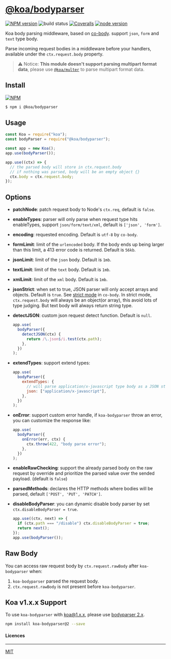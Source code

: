 # [**@koa/bodyparser**](https://github.com/koajs/bodyparser)

[![NPM version][npm-image]][npm-url]
![build status][github-action-image]
[![Coveralls][coveralls-image]][coveralls-url]
[![node version][node-image]][node-url]

[npm-image]: https://img.shields.io/npm/v/@koa/bodyparser.svg?style=flat-square
[npm-url]: https://www.npmjs.com/package/@koa/router
[github-action-image]: https://github.com/koajs/bodyparser/actions/workflows/ci.yml/badge.svg?style=flat-square
[coveralls-image]: https://img.shields.io/coveralls/koajs/bodyparser.svg?style=flat-square
[coveralls-url]: https://coveralls.io/r/koajs/bodyparser?branch=master
[node-image]: https://img.shields.io/badge/node.js-%3E=_14-green.svg?style=flat-square
[node-url]: http://nodejs.org/download/

Koa body parsing middleware, based on [co-body](https://github.com/tj/co-body). support `json`, `form` and `text` type body.

Parse incoming request bodies in a middleware before your handlers, available under the `ctx.request.body` property.

> ⚠ Notice: **This module doesn't support parsing multipart format data**, please use [`@koa/multer`](https://github.com/koajs/multer) to parse multipart format data.

## Install

[![NPM](https://nodei.co/npm/@koa/bodyparser.png?downloads=true)](https://nodei.co/npm/@koa/bodyparser)

```bash
$ npm i @koa/bodyparser
```

## Usage

```js
const Koa = require("koa");
const bodyParser = require("@koa/bodyparser");

const app = new Koa();
app.use(bodyParser());

app.use((ctx) => {
  // the parsed body will store in ctx.request.body
  // if nothing was parsed, body will be an empty object {}
  ctx.body = ctx.request.body;
});
```

## Options

- **patchNode**: patch request body to Node's `ctx.req`, default is `false`.
- **enableTypes**: parser will only parse when request type hits enableTypes, support `json/form/text/xml`, default is `['json', 'form']`.
- **encoding**: requested encoding. Default is `utf-8` by `co-body`.
- **formLimit**: limit of the `urlencoded` body. If the body ends up being larger than this limit, a 413 error code is returned. Default is `56kb`.
- **jsonLimit**: limit of the `json` body. Default is `1mb`.
- **textLimit**: limit of the `text` body. Default is `1mb`.
- **xmlLimit**: limit of the `xml` body. Default is `1mb`.
- **jsonStrict**: when set to true, JSON parser will only accept arrays and objects. Default is `true`. See [strict mode](https://github.com/cojs/co-body#options) in `co-body`. In strict mode, `ctx.request.body` will always be an object(or array), this avoid lots of type judging. But text body will always return string type.
- **detectJSON**: custom json request detect function. Default is `null`.

  ```js
  app.use(
    bodyParser({
      detectJSON(ctx) {
        return /\.json$/i.test(ctx.path);
      },
    })
  );
  ```

- **extendTypes**: support extend types:

  ```js
  app.use(
    bodyParser({
      extendTypes: {
        // will parse application/x-javascript type body as a JSON string
        json: ["application/x-javascript"],
      },
    })
  );
  ```

- **onError**: support custom error handle, if `koa-bodyparser` throw an error, you can customize the response like:

  ```js
  app.use(
    bodyParser({
      onError(err, ctx) {
        ctx.throw(422, "body parse error");
      },
    })
  );
  ```

- **enableRawChecking**: support the already parsed body on the raw request by override and prioritize the parsed value over the sended payload. (default is `false`)

- **parsedMethods**: declares the HTTP methods where bodies will be parsed, default `['POST', 'PUT', 'PATCH']`.

- **disableBodyParser**: you can dynamic disable body parser by set `ctx.disableBodyParser = true`.

  ```js
  app.use((ctx, next) => {
    if (ctx.path === "/disable") ctx.disableBodyParser = true;
    return next();
  });
  app.use(bodyParser());
  ```

## Raw Body

You can access raw request body by `ctx.request.rawBody` after `koa-bodyparser` when:

1. `koa-bodyparser` parsed the request body.
2. `ctx.request.rawBody` is not present before `koa-bodyparser`.

## Koa v1.x.x Support

To use `koa-bodyparser` with koa@1.x.x, please use [bodyparser 2.x](https://github.com/koajs/bodyparser/tree/2.x).

```bash
npm install koa-bodyparser@2 --save
```

#### Licences

---

[MIT](LICENSE)
